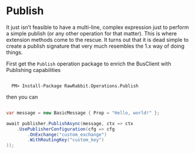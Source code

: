 # Publish

It just isn’t feasible to have a multi-line, complex expression just to perform a simple publish (or any other operation for that matter). 
This is where extension methods come to the rescue. It turns out that it is dead simple to create a publish signature that very much resembles the 1.x way of doing things.

First get the `Publish` operation package to enrich the BusClient with Publishing capabilities

```nuget

  PM> Install-Package RawRabbit.Operations.Publish
```

then you can

```csharp

var message = new BasicMessage { Prop = "Hello, world!" };

await publisher.PublishAsync(message, ctx => ctx
	.UsePublisherConfiguration(cfg => cfg
		.OnExchange("custom_exchange")
		.WithRoutingKey("custom_key")
));
```